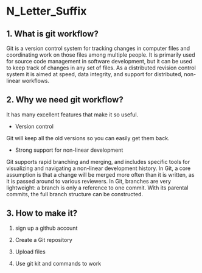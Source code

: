# N_Letter_Suffix
## 1. What is git workflow?

Git is a version control system for tracking changes in computer files and coordinating work on those files among multiple people. It is primarily used for source code management in software development, but it can be used to keep track of changes in any set of files. As a distributed revision control system it is aimed at speed, data integrity, and support for distributed, non-linear workflows.


## 2. Why we need git workflow?

It has many excellent features that make it so useful.

+ Version control

Git will keep all the old versions so you can easily get them back.

+ Strong support for non-linear development

Git supports rapid branching and merging, and includes specific tools for visualizing and navigating a non-linear development history. In Git, a core assumption is that a change will be merged more often than it is written, as it is passed around to various reviewers. In Git, branches are very lightweight: a branch is only a reference to one commit. With its parental commits, the full branch structure can be constructed.

## 3. How to make it?

1. sign up a github account

2. Create a Git repository

3. Upload files

4. Use git kit and commands to work
